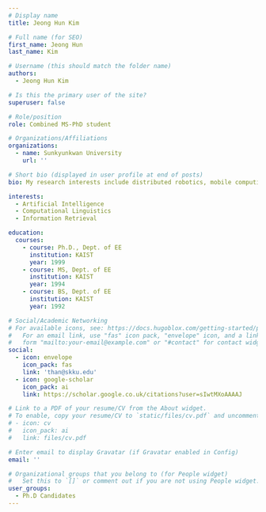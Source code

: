 ```yaml
---
# Display name
title: Jeong Hun Kim

# Full name (for SEO)
first_name: Jeong Hun
last_name: Kim

# Username (this should match the folder name)
authors:
  - Jeong Hun Kim

# Is this the primary user of the site?
superuser: false

# Role/position
role: Combined MS-PhD student

# Organizations/Affiliations
organizations:
  - name: Sunkyunkwan University
    url: ''

# Short bio (displayed in user profile at end of posts)
bio: My research interests include distributed robotics, mobile computing and programmable matter.

interests:
  - Artificial Intelligence
  - Computational Linguistics
  - Information Retrieval

education:
  courses:
    - course: Ph.D., Dept. of EE
      institution: KAIST
      year: 1999
    - course: MS, Dept. of EE
      institution: KAIST
      year: 1994
    - course: BS, Dept. of EE
      institution: KAIST
      year: 1992

# Social/Academic Networking
# For available icons, see: https://docs.hugoblox.com/getting-started/page-builder/#icons
#   For an email link, use "fas" icon pack, "envelope" icon, and a link in the
#   form "mailto:your-email@example.com" or "#contact" for contact widget.
social:
  - icon: envelope
    icon_pack: fas
    link: 'than@skku.edu'
  - icon: google-scholar
    icon_pack: ai
    link: https://scholar.google.co.uk/citations?user=sIwtMXoAAAAJ

# Link to a PDF of your resume/CV from the About widget.
# To enable, copy your resume/CV to `static/files/cv.pdf` and uncomment the lines below.
# - icon: cv
#   icon_pack: ai
#   link: files/cv.pdf

# Enter email to display Gravatar (if Gravatar enabled in Config)
email: ''

# Organizational groups that you belong to (for People widget)
#   Set this to `[]` or comment out if you are not using People widget.
user_groups:
  - Ph.D Candidates
---
```




